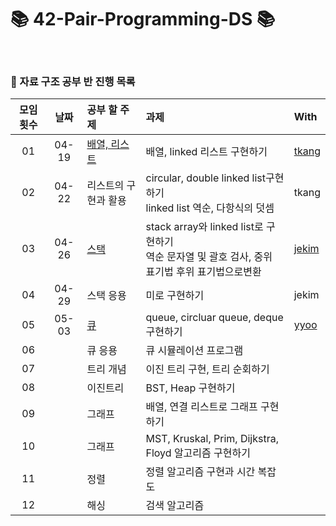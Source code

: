 # 📚 42-Pair-Programming-DS 📚

</br>

### 📎 자료 구조 공부 반 진행 목록

|모임 횟수|날짜|공부 할 주제|과제|With|
|:---:|:----:|:---|:---|:---|
|01|04-19|[배열, 리스트](https://github.com/42-DataStructure-2022-2-3/yeblee/tree/main/1_List)|배열, linked 리스트 구현하기|[tkang](https://github.com/42-DataStructure-2022-2-3/tkang)|
|02|04-22|리스트의 구현과 활용|circular, double linked list구현하기 </br>linked list 역순, 다항식의 덧셈|tkang|
|03|04-26|[스택](https://github.com/42-DataStructure-2022-2-3/yeblee/tree/main/2_Stack)|stack array와 linked list로 구현하기</br>역순 문자열 및 괄호 검사, 중위 표기법 후위 표기법으로변환|[jekim](https://github.com/42-DataStructure-2022-2-3/jekim)|
|04|04-29|스택 응용|미로 구현하기|jekim|
|05|05-03|[큐](https://github.com/42-DataStructure-2022-2-3/yeblee/tree/main/2_Queue)|queue, circluar queue, deque 구현하기|[yyoo](https://github.com/42-DataStructure-2022-2-3/yyoo)|
|06||큐 응용|큐 시뮬레이션 프로그램||
|07||트리 개념|이진 트리 구현, 트리 순회하기||
|08||이진트리|BST, Heap 구현하기||
|09||그래프|배열, 연결 리스트로 그래프 구현하기||
|10||그래프|MST, Kruskal, Prim, Dijkstra, Floyd 알고리즘 구현하기||
|11||정렬|정렬 알고리즘 구현과 시간 복잡도||
|12||해싱|검색 알고리즘||
